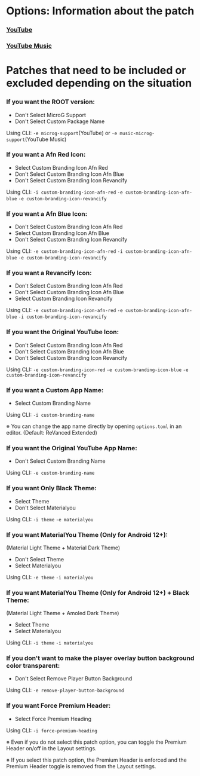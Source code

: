 Options: Information about the patch
==
### [YouTube](https://github.com/inotia00/revanced-patches/tree/revanced-extended#-comgoogleandroidyoutube)

### [YouTube Music](https://github.com/inotia00/revanced-patches/tree/revanced-extended#-comgoogleandroidappsyoutubemusic)

Patches that need to be included or excluded depending on the situation
==

### If you want the ROOT version:
- Don't Select MicroG Support
- Don't Select Custom Package Name

Using CLI: `-e microg-support`(YouTube) or `-e music-microg-support`(YouTube Music)

### If you want a Afn Red Icon:
- Select Custom Branding Icon Afn Red
- Don't Select Custom Branding Icon Afn Blue
- Don't Select Custom Branding Icon Revancify

Using CLI: `-i custom-branding-icon-afn-red` `-e custom-branding-icon-afn-blue` `-e custom-branding-icon-revancify`

### If you want a Afn Blue Icon:
- Don't Select Custom Branding Icon Afn Red
- Select Custom Branding Icon Afn Blue
- Don't Select Custom Branding Icon Revancify

Using CLI: `-e custom-branding-icon-afn-red` `-i custom-branding-icon-afn-blue` `-e custom-branding-icon-revancify`

### If you want a Revancify Icon:
- Don't Select Custom Branding Icon Afn Red
- Don't Select Custom Branding Icon Afn Blue
- Select Custom Branding Icon Revancify

Using CLI: `-e custom-branding-icon-afn-red` `-e custom-branding-icon-afn-blue` `-i custom-branding-icon-revancify`

### If you want the Original YouTube Icon:
- Don't Select Custom Branding Icon Afn Red
- Don't Select Custom Branding Icon Afn Blue
- Don't Select Custom Branding Icon Revancify

Using CLI: `-e custom-branding-icon-red` `-e custom-branding-icon-blue` `-e custom-branding-icon-revancify`

### If you want a Custom App Name:
- Select Custom Branding Name

Using CLI: `-i custom-branding-name`

※ You can change the app name directly by opening `options.toml` in an editor. (Default: ReVanced Extended)

### If you want the Original YouTube App Name:
- Don't Select Custom Branding Name

Using CLI: `-e custom-branding-name`

### If you want Only Black Theme:
- Select Theme
- Don't Select Materialyou

Using CLI: `-i theme` `-e materialyou`

### If you want MaterialYou Theme (Only for Android 12+):
(Material Light Theme + Material Dark Theme)
- Don't Select Theme
- Select Materialyou

Using CLI: `-e theme` `-i materialyou`

### If you want MaterialYou Theme (Only for Android 12+) + Black Theme:
(Material Light Theme + Amoled Dark Theme)
- Select Theme
- Select Materialyou

Using CLI: `-i theme` `-i materialyou`

### If you don't want to make the player overlay button background color transparent:
- Don't Select Remove Player Button Background

Using CLI: `-e remove-player-button-background`

### If you want Force Premium Header:
- Select Force Premium Heading

Using CLI: `-i force-premium-heading`

※ Even if you do not select this patch option, you can toggle the Premium Header on/off in the Layout settings.

※ If you select this patch option, the Premium Header is enforced and the Premium Header toggle is removed from the Layout settings.
